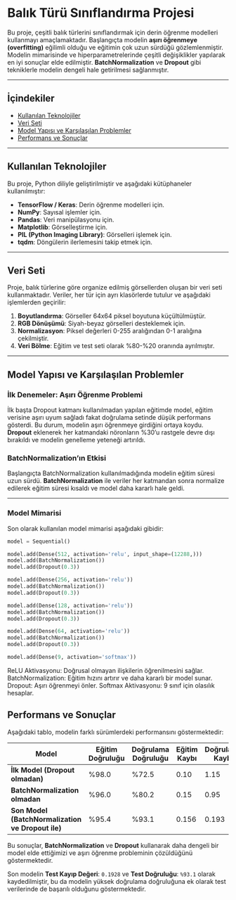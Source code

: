 # Balık Türü Sınıflandırma Projesi

Bu proje, çeşitli balık türlerini sınıflandırmak için derin öğrenme modelleri kullanmayı amaçlamaktadır. Başlangıçta modelin **aşırı öğrenmeye (overfitting)** eğilimli olduğu ve eğitimin çok uzun sürdüğü gözlemlenmiştir. Modelin mimarisinde ve hiperparametrelerinde çeşitli değişiklikler yapılarak en iyi sonuçlar elde edilmiştir. **BatchNormalization** ve **Dropout** gibi tekniklerle modelin dengeli hale getirilmesi sağlanmıştır.

---

## İçindekiler
- [Kullanılan Teknolojiler](#kullanılan-teknolojiler)
- [Veri Seti](#veri-seti)
- [Model Yapısı ve Karşılaşılan Problemler](#model-yapısı-ve-karşılaşılan-problemler)
- [Performans ve Sonuçlar](#performans-ve-sonuçlar)



---

## Kullanılan Teknolojiler

Bu proje, Python diliyle geliştirilmiştir ve aşağıdaki kütüphaneler kullanılmıştır:
- **TensorFlow / Keras**: Derin öğrenme modelleri için.
- **NumPy**: Sayısal işlemler için.
- **Pandas**: Veri manipülasyonu için.
- **Matplotlib**: Görselleştirme için.
- **PIL (Python Imaging Library)**: Görselleri işlemek için.
- **tqdm**: Döngülerin ilerlemesini takip etmek için.

---

## Veri Seti

Proje, balık türlerine göre organize edilmiş görsellerden oluşan bir veri seti kullanmaktadır. Veriler, her tür için ayrı klasörlerde tutulur ve aşağıdaki işlemlerden geçirilir:

1. **Boyutlandırma**: Görseller 64x64 piksel boyutuna küçültülmüştür.
2. **RGB Dönüşümü**: Siyah-beyaz görselleri desteklemek için.
3. **Normalizasyon**: Piksel değerleri 0-255 aralığından 0-1 aralığına çekilmiştir.
4. **Veri Bölme**: Eğitim ve test seti olarak %80-%20 oranında ayrılmıştır.

---

## Model Yapısı ve Karşılaşılan Problemler

### İlk Denemeler: Aşırı Öğrenme Problemi

İlk başta Dropout katmanı kullanılmadan yapılan eğitimde model, eğitim verisine aşırı uyum sağladı fakat doğrulama setinde düşük performans gösterdi. Bu durum, modelin aşırı öğrenmeye girdiğini ortaya koydu. **Dropout** eklenerek her katmandaki nöronların %30’u rastgele devre dışı bırakıldı ve modelin genelleme yeteneği artırıldı.

### BatchNormalization’ın Etkisi

Başlangıçta BatchNormalization kullanılmadığında modelin eğitim süresi uzun sürdü. **BatchNormalization** ile veriler her katmandan sonra normalize edilerek eğitim süresi kısaldı ve model daha kararlı hale geldi.

---

### Model Mimarisi

Son olarak kullanılan model mimarisi aşağıdaki gibidir:

```python
model = Sequential()

model.add(Dense(512, activation='relu', input_shape=(12288,)))
model.add(BatchNormalization())
model.add(Dropout(0.3))

model.add(Dense(256, activation='relu'))
model.add(BatchNormalization())
model.add(Dropout(0.3))

model.add(Dense(128, activation='relu'))
model.add(BatchNormalization())
model.add(Dropout(0.3))

model.add(Dense(64, activation='relu'))
model.add(BatchNormalization())
model.add(Dropout(0.3))

model.add(Dense(9, activation='softmax'))
```

ReLU Aktivasyonu: Doğrusal olmayan ilişkilerin öğrenilmesini sağlar.
BatchNormalization: Eğitim hızını artırır ve daha kararlı bir model sunar.
Dropout: Aşırı öğrenmeyi önler.
Softmax Aktivasyonu: 9 sınıf için olasılık hesaplar.

## Performans ve Sonuçlar

Aşağıdaki tablo, modelin farklı sürümlerdeki performansını göstermektedir:

| **Model**                                  | **Eğitim Doğruluğu** | **Doğrulama Doğruluğu** | **Eğitim Kaybı** | **Doğrulama Kaybı** |
|--------------------------------------------|----------------------|-------------------------|------------------|--------------------|
| **İlk Model (Dropout olmadan)**             | %98.0                | %72.5                   | 0.10             | 1.15               |
| **BatchNormalization olmadan**              | %96.0                | %80.2                   | 0.15             | 0.95               |
| **Son Model (BatchNormalization ve Dropout ile)** | %95.4           | %93.1                   | 0.156            | 0.193              |

Bu sonuçlar, **BatchNormalization** ve **Dropout** kullanarak daha dengeli bir model elde ettiğimizi ve aşırı öğrenme probleminin çözüldüğünü göstermektedir. 

Son modelin **Test Kayıp Değeri**: `0.1928` ve **Test Doğruluğu**: `%93.1` olarak kaydedilmiştir, bu da modelin yüksek doğrulama doğruluğuna ek olarak test verilerinde de başarılı olduğunu göstermektedir.

